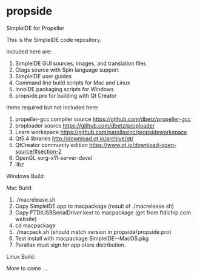 # propside
SimpleIDE for Propeller

This is the SimpleIDE code repository.

Included here are:
  1. SimpleIDE GUI sources, images, and translation files
  2. Ctags source with Spin language support
  3. SimpleIDE user guides
  4. Command line build scripts for Mac and Linux
  5. InnoIDE packaging scripts for Windows
  6. propside.pro for building with Qt Creator
  
Items required but not included here:
  1. propeller-gcc compiler source https://github.com/dbetz/propeller-gcc
  2. proploader source https://github.com/dbetz/proploader
  3. Learn workspace https://github.com/parallaxinc/propsideworkspace
  4. Qt5.4 libraries http://download.qt.io/archive/qt/
  5. QtCreator community edition https://www.qt.io/download-open-source/#section-2
  6. OpenGL xorg-x11-server-devel
  7. libz
  
Windows Build:

Mac Build:

  1. ./macrelease.sh
  2. Copy SimpleIDE.app to macpackage (result of ./macrelease.sh)
  3. Copy FTDIUSBSerialDriver.kext to macpackage (get from ftdichip.com website)
  4. cd macpackage
  5. ./macpack.sh <version> (should match version in propside/propside.pro)
  6. Test install with macpackage SimpleIDE-<version>-MacOS.pkg
  7. Parallax must sign for app store distribution.

Linux Build:

More to come ....
